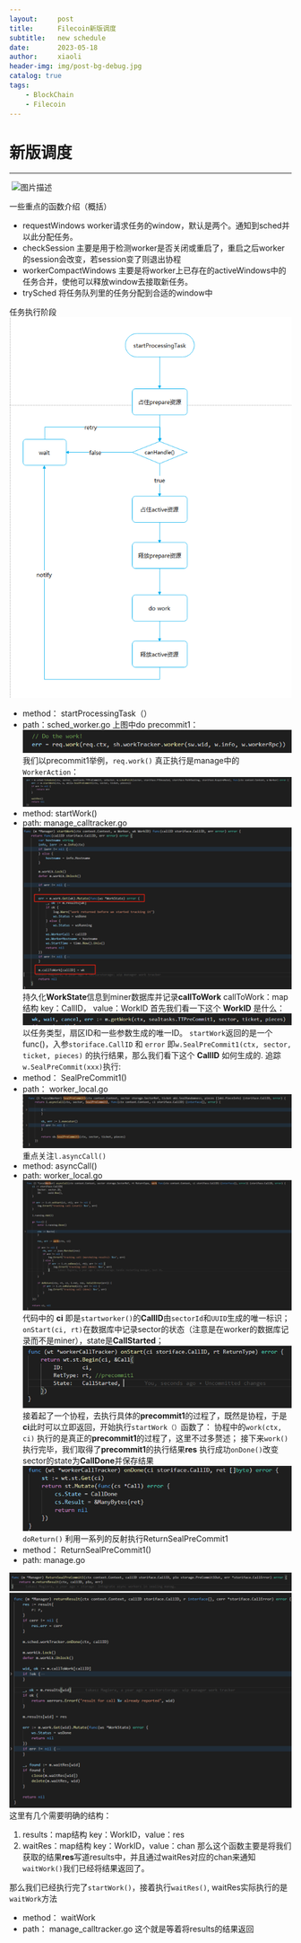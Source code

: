 ```yaml
---
layout:     post
title:      Filecoin新版调度
subtitle:   new schedule
date:       2023-05-18
author:     xiaoli
header-img: img/post-bg-debug.jpg
catalog: true
tags:
    - BlockChain
    - Filecoin
---
```


# 新版调度

----

​​
![图片描述](/filecoin-img/tapd_45270576_base64_1635991846_16.jpg)

一些重点的函数介绍（概括）
- requestWindows
worker请求任务的window，默认是两个。通知到sched并以此分配任务。
- checkSession
主要是用于检测worker是否关闭或重启了，重启之后worker的session会改变，若session变了则退出协程
- workerCompactWindows
主要是将worker上已存在的activeWindows中的任务合并，使他可以释放window去接取新任务。
- trySched
将任务队列里的任务分配到合适的window中


任务执行阶段
![图片描述](/filecoin-img/newsched/tapd_45270576_base64_1636101427_32.jpg)
- method： startProcessingTask（）
- path：sched_worker.go
上图中do precommit1：![图片描述](/filecoin-img/newsched/tapd_45270576_base64_1636080458_70.jpg)
我们以precommit1举例，`req.work()` 真正执行是manage中的`WorkerAction`：
![图片描述](/filecoin-img/newsched/tapd_45270576_base64_1636080611_100.jpg)
- method: startWork()
- path: manage_calltracker.go
![图片描述](/filecoin-img/newsched/tapd_45270576_base64_1636093423_96.jpg)
持久化**WorkState**信息到miner数据库并记录**callToWork**
callToWork：map结构 key：CallID， value：WorkID
首先我们看一下这个 **WorkID** 是什么：
![图片描述](/filecoin-img/newsched/tapd_45270576_base64_1636091669_20.jpg)
以任务类型，扇区ID和一些参数生成的唯一ID。
`startWork`返回的是一个 func()，入参`storiface.CallID` 和 `error` 即`w.SealPreCommit1(ctx, sector, ticket, pieces)` 的执行结果，那么我们看下这个 **CallID** 如何生成的.
追踪`w.SealPreCommit(xxx)`执行:
- method： SealPreCommit1()
- path： worker_local.go
![图片描述](/filecoin-img/newsched/tapd_45270576_base64_1636081477_66.jpg)
重点关注`l.asyncCall()`
- method: asyncCall()
- path: worker_local.go
![图片描述](/filecoin-img/newsched/tapd_45270576_base64_1636081826_7.jpg)
代码中的 **ci** 即是`startworker()`的**CallID**由`sectorId`和`UUID`生成的唯一标识；
`onStart(ci, rt)`在数据库中记录sector的状态（注意是在worker的数据库记录而不是miner），state是**CallStarted**；
![图片描述](/filecoin-img/newsched/tapd_45270576_base64_1636082358_48.jpg)
接着起了一个协程，去执行具体的**precommit1**的过程了，既然是协程，于是**ci**此时可以立即返回，开始执行`startWork（）`函数了：
协程中的`work(ctx, ci)` 执行的是真正的**precommit1**的过程了，这里不过多赘述；
接下来`work()`执行完毕，我们取得了**precommit1**的执行结果**res**
执行成功`onDone()`改变sector的state为**CallDone**并保存结果
![图片描述](/filecoin-img/newsched/tapd_45270576_base64_1636084092_56.jpg)
`doReturn()` 利用一系列的反射执行ReturnSealPreCommit1
- method： ReturnSealPreCommit1()
- path: manage.go

![图片描述](/filecoin-img/newsched/tapd_45270576_base64_1636084567_68.jpg)
![图片描述](/filecoin-img/newsched/tapd_45270576_base64_1636084606_43.jpg)
这里有几个需要明确的结构：
1. results：map结构 key：WorkID，value：res
2. waitRes：map结构 key：WorkID，value：chan
那么这个函数主要是将我们获取的结果**res**写道results中，并且通过waitRes对应的chan来通知`waitWork()`我们已经将结果返回了。

那么我们已经执行完了`startWork()`，接着执行`waitRes()`, waitRes实际执行的是`waitWork`方法
- method： waitWork
- path： manage_calltracker.go
这个就是等着将results的结果返回













